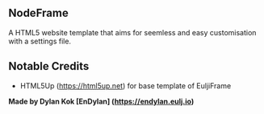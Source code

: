 NodeFrame
---

A HTML5 website template that aims for seemless and easy customisation with a settings file.

Notable Credits
---
- HTML5Up (https://html5up.net) for base template of EuljiFrame

**Made by Dylan Kok [EnDylan] (https://endylan.eulj.io)**

